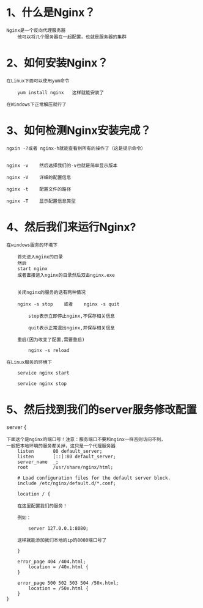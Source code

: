# 1、什么是Nginx？

	Nginx是一个反向代理服务器
		他可以将几个服务器在一起配置，也就是服务器的集群

# 2、如何安装Nginx？

	在Linux下面可以使用yum命令
	
		yum install nginx	这样就能安装了
	
	在Windows下正常解压就行了

# 3、如何检测Nginx安装完成？

	ngxin -?或者 nginx-h就能查看到所有的操作了（这是提示命令）


	nginx -v	然后选择我们的-v也就是简单显示版本
	
	nginx -V	详细的配置信息
	
	nginx -t	配置文件的路径
	
	nginx -T	显示配置信息类型

# 4、然后我们来运行Nginx?


	在windows服务的环境下
	
		首先进入nginx的目录
		然后
		start nginx
		或者直接进入nginx的目录然后双击nginx.exe


		关闭nginx的服务的话有两种情况
	
		nginx -s stop    或者    nginx -s quit	
	
			stop表示立即停止nginx,不保存相关信息
	
			quit表示正常退出nginx,并保存相关信息
	
		重启(因为改变了配置,需要重启)
	
			nginx -s reload
	
	在Linux服务的环境下
	
		service nginx start
	
		service nginx stop	



# 5、然后找到我们的server服务修改配置

   server {

	下面这个是nginx的端口号！注意：服务端口不要和nginx一样否则访问不到，
	一般把本地环境的服务都关掉，这只是一个代理服务器
	    listen       80 default_server;
	    listen       [::]:80 default_server;
	    server_name  _;
	    root         /usr/share/nginx/html;
	
	    # Load configuration files for the default server block.
	    include /etc/nginx/default.d/*.conf;
	
	    location / {
	
		在这里配置我们的服务！
	
		例如：
	
			server 127.0.0.1:8080;
	
		这样就能添加我们本地的ip的8080端口号了
	
	    }
	
	    error_page 404 /404.html;
	        location = /40x.html {
	    }
	
	    error_page 500 502 503 504 /50x.html;
	        location = /50x.html {
	    }
	}
